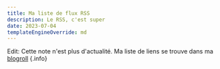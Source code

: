 ```yaml
---
title: Ma liste de flux RSS
description: Le RSS, c'est super
date: 2023-07-04
templateEngineOverride: md
---
```


Edit: Cette note n'est plus d'actualité. Ma liste de liens se trouve dans ma [blogroll](/blogroll) {.info}
